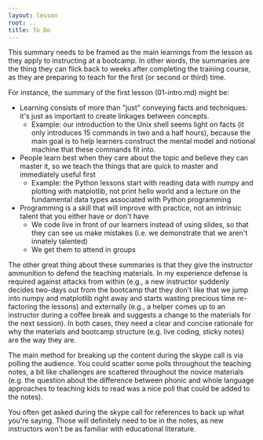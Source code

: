 ```yaml
---
layout: lesson
root: ..
title: To Do
---
```


This summary needs to be framed as the main learnings from the lesson
as they apply to instructing at a bootcamp. In other words, the
summaries are the thing they can flick back to weeks after completing
the training course, as they are preparing to teach for the first (or
second or third) time.

For instance, the summary of the first lesson (01-intro.md) might be:

*   Learning consists of more than "just" conveying facts and techniques: it's just as important to create linkages between concepts.
    *   Example: our introduction to the Unix shell seems light on facts (it only introduces 15 commands in two and a half hours), because the main goal is to help learners construct the mental model and notional machine that these commands fit into.
*   People learn best when they care about the topic and believe they can master it, so we teach the things that are quick to master and immediately useful first
    *   Example: the Python lessons start with reading data with numpy and plotting with matplotlib, not print hello world and a lecture on the fundamental data types associated with Python programming
*   Programming is a skill that will improve with practice, not an intrinsic talent that you either have or don't have
    *   We code live in front of our learners instead of using slides, so that they can see us make mistakes (i.e. we demonstrate that we aren't innately talented)
    *   We get them to attend in groups

The other great thing about these summaries is that they give the
instructor ammunition to defend the teaching materials.  In my
experience defense is required against attacks from within (e.g., a
new instructor suddenly decides two-days out from the bootcamp that
they don't like that we jump into numpy and matplotlib right away and
starts wasting precious time re-factoring the lessons) and externally
(e.g., a helper comes up to an instructor during a coffee break and
suggests a change to the materials for the next session). In both
cases, they need a clear and concise rationale for why the materials
and bootcamp structure (e.g. live coding, sticky notes) are the way
they are.

The main method for breaking up the content during the skype call is
via polling the audience. You could scatter some polls throughout the
teaching notes, a bit like challenges are scattered throughout the
novice materials (e.g. the question about the difference between
phonic and whole language approaches to teaching kids to read was a
nice poll that could be added to the notes).

You often get asked during the skype call for references to back up
what you're saying. Those will definitely need to be in the notes, as
new instructors won't be as familiar with educational literature.

